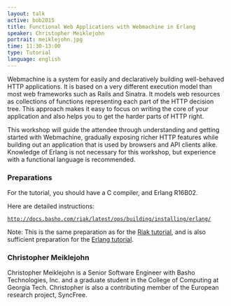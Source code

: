 ```yaml
---
layout: talk
active: bob2015
title: Functional Web Applications with Webmachine in Erlang
speaker: Christopher Meiklejohn
portrait: meiklejohn.jpg
time: 11:30-13:00
type: Tutorial
language: english
---
```


Webmachine is a system for easily and declaratively building
well-behaved HTTP applications. It is based on a very different
execution model than most web frameworks such as Rails and Sinatra.
It models web resources as collections of functions representing each
part of the HTTP decision tree.  This approach makes it easy to focus
on writing the core of your application and also helps you to get the
harder parts of HTTP right.

This workshop will guide the attendee through understanding and
getting started with Webmachine, gradually exposing richer HTTP
features while building out an application that is used by browsers
and API clients alike. Knowledge of Erlang is not necessary for this
workshop, but experience with a functional language is recommended.

### Preparations

For the tutorial, you should have a C compiler, and Erlang R16B02.

Here are detailed instructions:

[`http://docs.basho.com/riak/latest/ops/building/installing/erlang/`](http://docs.basho.com/riak/latest/ops/building/installing/erlang/)

Note: This is the same preparation as for the [Riak
tutorial](meiklejohn-riak.html), and is also sufficient preparation
for the [Erlang tutorial](rehfeld.html).

### Christopher Meiklejohn

Christopher Meiklejohn is a Senior Software Engineer with Basho
Technologies, Inc. and a graduate student in the College of Computing
at Georgia Tech. Christopher is also a contributing member of the
European research project, SyncFree.
